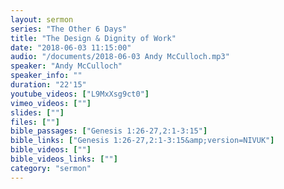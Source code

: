 ```yaml
---
layout: sermon
series: "The Other 6 Days"
title: "The Design & Dignity of Work"
date: "2018-06-03 11:15:00"
audio: "/documents/2018-06-03 Andy McCulloch.mp3"
speaker: "Andy McCulloch"
speaker_info: ""
duration: "22'15"
youtube_videos: ["L9MxXsg9ct0"]
vimeo_videos: [""]
slides: [""]
files: [""]
bible_passages: ["Genesis 1:26-27,2:1-3:15"]
bible_links: ["Genesis 1:26-27,2:1-3:15&amp;version=NIVUK"]
bible_videos: [""]
bible_videos_links: [""]
category: "sermon"
---
```

